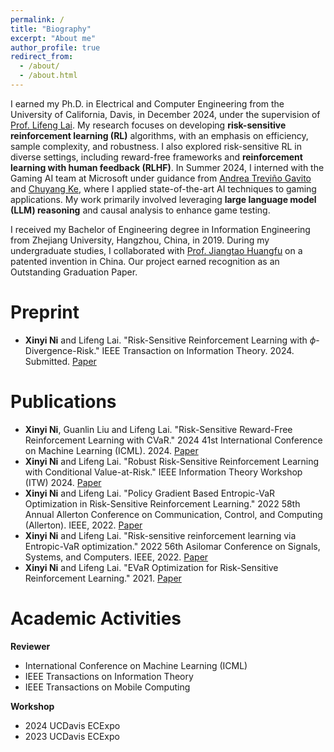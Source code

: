 ```yaml
---
permalink: /
title: "Biography"
excerpt: "About me"
author_profile: true
redirect_from: 
  - /about/
  - /about.html
---
```


I earned my Ph.D. in Electrical and Computer Engineering from the University of California, Davis, in December 2024, under the supervision of [Prof. Lifeng Lai](https://scholar.google.com/citations?user=gOhaCfUAAAAJ&hl=en). My research focuses on developing **risk-sensitive reinforcement learning (RL)** algorithms, with an emphasis on efficiency, sample complexity, and robustness. I also explored risk-sensitive RL in diverse settings, including reward-free frameworks and **reinforcement learning with human feedback (RLHF)**. In Summer 2024, I interned with the Gaming AI team at Microsoft under guidance from [Andrea Treviño Gavito](https://www.linkedin.com/in/andrea-trevino-gavito/) and [Chuyang Ke](https://scholar.google.com/citations?user=ITt3x3MAAAAJ&hl=en), where I applied state-of-the-art AI techniques to gaming applications. My work primarily involved leveraging **large language model (LLM) reasoning** and causal analysis to enhance game testing.

I received my Bachelor of Engineering degree in Information Engineering from Zhejiang University, Hangzhou, China, in 2019. During my undergraduate studies, I collaborated with [Prof. Jiangtao Huangfu](https://person.zju.edu.cn/en/huangfujt) on a patented invention in China. Our project earned recognition as an Outstanding Graduation Paper.


Preprint
======
- **Xinyi Ni** and Lifeng Lai. "Risk-Sensitive Reinforcement Learning with $\phi$-Divergence-Risk." IEEE Transaction on Information Theory. 2024. Submitted. [Paper](https://faculty.engineering.ucdavis.edu/lai/wp-content/uploads/sites/38/2024/11/TIT_submission.pdf)

Publications
======
- **Xinyi Ni**, Guanlin Liu and Lifeng Lai. "Risk-Sensitive Reward-Free Reinforcement Learning with CVaR." 2024 41st International Conference on Machine Learning (ICML). 2024. [Paper](https://scholar.google.com/citations?user=30opUTcAAAAJ&hl=en)
- **Xinyi Ni** and Lifeng Lai. "Robust Risk-Sensitive Reinforcement Learning with Conditional Value-at-Risk." IEEE Information Theory Workshop (ITW) 2024. [Paper](https://arxiv.org/abs/2405.01718)
- **Xinyi Ni** and Lifeng Lai. "Policy Gradient Based Entropic-VaR Optimization in Risk-Sensitive Reinforcement Learning." 2022 58th Annual Allerton Conference on Communication, Control, and Computing (Allerton). IEEE, 2022. [Paper](https://ieeexplore.ieee.org/abstract/document/9929368)
- **Xinyi Ni** and Lifeng Lai. "Risk-sensitive reinforcement learning via Entropic-VaR optimization." 2022 56th Asilomar Conference on Signals, Systems, and Computers. IEEE, 2022. [Paper](https://ieeexplore.ieee.org/abstract/document/10052026)
- **Xinyi Ni** and Lifeng Lai. "EVaR Optimization for Risk-Sensitive Reinforcement Learning." 2021. [Paper](https://faculty.engineering.ucdavis.edu/lai/wp-content/uploads/sites/38/2022/02/paper_v13.pdf)


Academic Activities
======
**Reviewer**
- International Conference on Machine Learning (ICML)
- IEEE Transactions on Information Theory
- IEEE Transactions on Mobile Computing
  
**Workshop**
- 2024 UCDavis ECExpo
- 2023 UCDavis ECExpo
